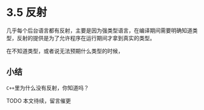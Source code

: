 # 3.5 反射

几乎每个后台语言都有反射，主要是因为强类型语言，在编译期间需要明确知道类型，反射的提供是为了允许程序在运行期间才拿到真实的类型。

在不知道类型，或者说无法预期什么类型的时候，


## 小结

`C++`里为什么没有反射，你知道吗？

TODO 本文待续，留言催更